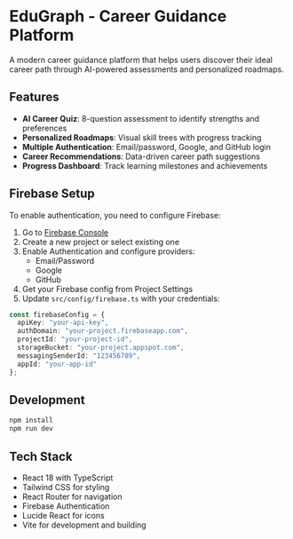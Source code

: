 # EduGraph - Career Guidance Platform

A modern career guidance platform that helps users discover their ideal career path through AI-powered assessments and personalized roadmaps.

## Features

- **AI Career Quiz**: 8-question assessment to identify strengths and preferences
- **Personalized Roadmaps**: Visual skill trees with progress tracking
- **Multiple Authentication**: Email/password, Google, and GitHub login
- **Career Recommendations**: Data-driven career path suggestions
- **Progress Dashboard**: Track learning milestones and achievements

## Firebase Setup

To enable authentication, you need to configure Firebase:

1. Go to [Firebase Console](https://console.firebase.google.com/)
2. Create a new project or select existing one
3. Enable Authentication and configure providers:
   - Email/Password
   - Google
   - GitHub
4. Get your Firebase config from Project Settings
5. Update `src/config/firebase.ts` with your credentials:

```typescript
const firebaseConfig = {
  apiKey: "your-api-key",
  authDomain: "your-project.firebaseapp.com",
  projectId: "your-project-id",
  storageBucket: "your-project.appspot.com",
  messagingSenderId: "123456789",
  appId: "your-app-id"
};
```

## Development

```bash
npm install
npm run dev
```

## Tech Stack

- React 18 with TypeScript
- Tailwind CSS for styling
- React Router for navigation
- Firebase Authentication
- Lucide React for icons
- Vite for development and building